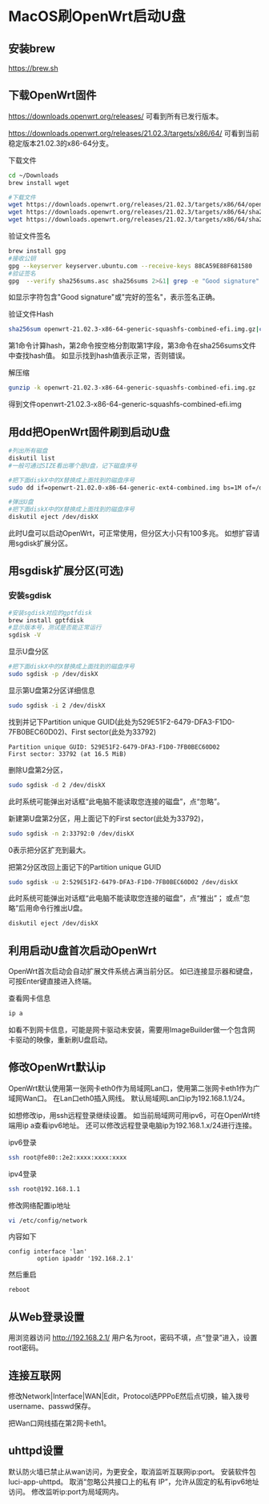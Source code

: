 # MacOS刷OpenWrt启动U盘

## 安装brew
https://brew.sh


## 下载OpenWrt固件
https://downloads.openwrt.org/releases/
可看到所有已发行版本。

https://downloads.openwrt.org/releases/21.02.3/targets/x86/64/
可看到当前稳定版本21.02.3的x86-64分支。

下载文件
```bash
cd ~/Downloads
brew install wget

#下载文件
wget https://downloads.openwrt.org/releases/21.02.3/targets/x86/64/openwrt-21.02.3-x86-64-generic-squashfs-combined-efi.img.gz
wget https://downloads.openwrt.org/releases/21.02.3/targets/x86/64/sha256sums
wget https://downloads.openwrt.org/releases/21.02.3/targets/x86/64/sha256sums.asc
```

验证文件签名
```bash
brew install gpg
#接收公钥
gpg --keyserver keyserver.ubuntu.com --receive-keys 88CA59E88F681580
#验证签名
gpg  --verify sha256sums.asc sha256sums 2>&1| grep -e "Good signature" -e "完好的签名"
```
如显示字符包含"Good signature"或"完好的签名"，表示签名正确。

验证文件Hash
```bash
sha256sum openwrt-21.02.3-x86-64-generic-squashfs-combined-efi.img.gz|cut -d' ' -f1|grep -f- sha256sums
```
第1命令计算hash，第2命令按空格分割取第1字段，第3命令在sha256sums文件中查找hash值。
如显示找到hash值表示正常，否则错误。

解压缩
```bash
gunzip -k openwrt-21.02.3-x86-64-generic-squashfs-combined-efi.img.gz
```
得到文件openwrt-21.02.3-x86-64-generic-squashfs-combined-efi.img


## 用dd把OpenWrt固件刷到启动U盘

```bash
#列出所有磁盘
diskutil list
#一般可通过SIZE看出哪个是U盘，记下磁盘序号

#把下面diskX中的X替换成上面找到的磁盘序号
sudo dd if=openwrt-21.02.0-x86-64-generic-ext4-combined.img bs=1M of=/dev/diskX

#弹出U盘
#把下面diskX中的X替换成上面找到的磁盘序号
diskutil eject /dev/diskX
```

此时U盘可以启动OpenWrt，可正常使用，但分区大小只有100多兆。
如想扩容请用sgdisk扩展分区。


## 用sgdisk扩展分区(可选)


### 安装sgdisk
```bash
#安装sgdisk对应的gptfdisk
brew install gptfdisk
#显示版本号，测试是否能正常运行
sgdisk -V
```


显示U盘分区
```bash
#把下面diskX中的X替换成上面找到的磁盘序号
sudo sgdisk -p /dev/diskX
```
显示第U盘第2分区详细信息
```bash
sudo sgdisk -i 2 /dev/diskX
```
找到并记下Partition unique GUID(此处为529E51F2-6479-DFA3-F1D0-7FB0BEC60D02)、First sector(此处为33792)
```text
Partition unique GUID: 529E51F2-6479-DFA3-F1D0-7FB0BEC60D02
First sector: 33792 (at 16.5 MiB)
```

删除U盘第2分区，
```bash
sudo sgdisk -d 2 /dev/diskX
```
此时系统可能弹出对话框“此电脑不能读取您连接的磁盘”，点“忽略”。


新建第U盘第2分区，用上面记下的First sector(此处为33792)，
```bash
sudo sgdisk -n 2:33792:0 /dev/diskX
```
0表示把分区扩充到最大。


把第2分区改回上面记下的Partition unique GUID
```bash
sudo sgdisk -u 2:529E51F2-6479-DFA3-F1D0-7FB0BEC60D02 /dev/diskX
```
此时系统可能弹出对话框“此电脑不能读取您连接的磁盘”，点“推出”；
或点“忽略”后用命令行推出U盘。
```bash
diskutil eject /dev/diskX
```

## 利用启动U盘首次启动OpenWrt
OpenWrt首次启动会自动扩展文件系统占满当前分区。
如已连接显示器和键盘，可按Enter键直接进入终端。

查看网卡信息
```bash
ip a
```
如看不到网卡信息，可能是网卡驱动未安装，需要用ImageBuilder做一个包含网卡驱动的映像，重新刷U盘启动。

## 修改OpenWrt默认ip

OpenWrt默认使用第一张网卡eth0作为局域网Lan口，使用第二张网卡eth1作为广域网Wan口。
在Lan口eth0插入网线。
默认局域网Lan口ip为192.168.1.1/24。

如想修改ip，用ssh远程登录继续设置。
如当前局域网可用ipv6，可在OpenWrt终端用ip a查看ipv6地址。
还可以修改远程登录电脑ip为192.168.1.x/24进行连接。

ipv6登录
```bash
ssh root@fe80::2e2:xxxx:xxxx:xxxx
```

ipv4登录
```bash
ssh root@192.168.1.1
```

修改网络配置ip地址
```bash
vi /etc/config/network
```
内容如下
```text
config interface 'lan'
        option ipaddr '192.168.2.1'
```
然后重启
```bash
reboot
```

## 从Web登录设置
用浏览器访问
http://192.168.2.1/
用户名为root，密码不填，点“登录”进入，设置root密码。

## 连接互联网

修改Network|Interface|WAN|Edit，Protocol选PPPoE然后点切换，输入拨号username、passwd保存。

把Wan口网线插在第2网卡eth1。

## uhttpd设置
默认防火墙已禁止从wan访问，为更安全，取消监听互联网ip:port。
安装软件包luci-app-uhttpd。
取消“忽略公共接口上的私有 IP”，允许从固定的私有ipv6地址访问。
修改监听ip:port为局域网内。





